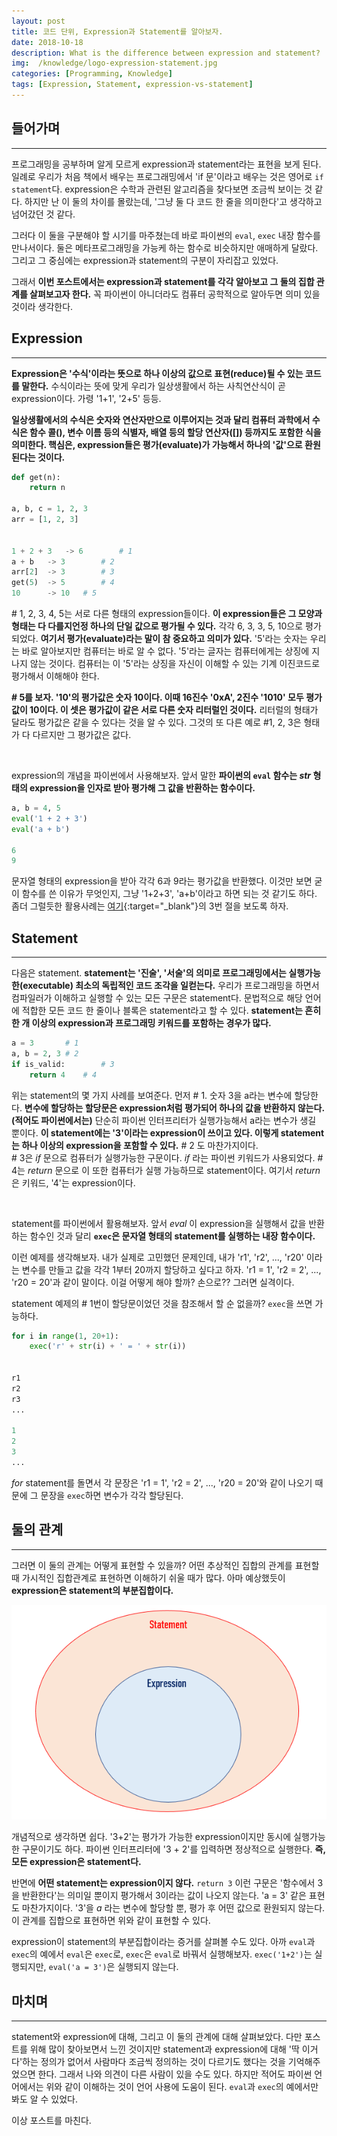 ```yaml
---
layout: post
title: 코드 단위, Expression과 Statement를 알아보자.
date: 2018-10-18
description: What is the difference between expression and statement?
img:  /knowledge/logo-expression-statement.jpg
categories: [Programming, Knowledge]
tags: [Expression, Statement, expression-vs-statement]
---
```


## 들어가며

---

프로그래밍을 공부하며 알게 모르게 expression과 statement라는 표현을 보게 된다. 일례로 우리가 처음 책에서 배우는 프로그래밍에서 'if 문'이라고 배우는 것은 영어로 `if statement`다. expression은 수학과 관련된 알고리즘을 찾다보면 조금씩 보이는 것 같다. 하지만 난 이 둘의 차이를 몰랐는데, '그냥 둘 다 코드 한 줄을 의미한다'고 생각하고 넘어갔던 것 같다.  

그러다 이 둘을 구분해야 할 시기를 마주쳤는데 바로 파이썬의 `eval`, `exec` 내장 함수를 만나서이다. 둘은 메타프로그래밍을 가능케 하는 함수로 비슷하지만 애매하게 달랐다. 그리고 그 중심에는 expression과 statement의 구분이 자리잡고 있었다.  

그래서 **이번 포스트에서는 expression과 statement를 각각 알아보고 그 둘의 집합 관계를 살펴보고자 한다.** 꼭 파이썬이 아니더라도 컴퓨터 공학적으로 알아두면 의미 있을 것이라 생각한다.


## Expression

---

**Expression은 '수식'이라는 뜻으로 하나 이상의 값으로 표현(reduce)될 수 있는 코드를 말한다.** 수식이라는 뜻에 맞게 우리가 일상생활에서 하는 사칙연산식이 곧 expression이다. 가령 '1+1', '2+5' 등등.  

**일상생활에서의 수식은 숫자와 연산자만으로 이루어지는 것과 달리 컴퓨터 과학에서 수식은 함수 콜(), 변수 이름 등의 식별자, 배열 등의 할당 연산자([]) 등까지도 포함한 식을 의미한다. 핵심은, expression들은 평가(evaluate)가 가능해서 하나의 '값'으로 환원된다는 것이다.**

```python
def get(n):
    return n

a, b, c = 1, 2, 3
arr = [1, 2, 3]


1 + 2 + 3	-> 6		# 1
a + b	-> 3		# 2
arr[2]	-> 3		# 3
get(5)	-> 5		# 4
10		-> 10	# 5
```
\# 1, 2, 3, 4, 5는 서로 다른 형태의 expression들이다. **이 expression들은 그 모양과 형태는 다 다를지언정 하나의 단일 값으로 평가될 수 있다.** 각각 6, 3, 3, 5, 10으로 평가되었다. **여기서 평가(evaluate)라는 말이 참 중요하고 의미가 있다.** '5'라는 숫자는 우리는 바로 알아보지만 컴퓨터는 바로 알 수 없다. '5'라는 글자는 컴퓨터에게는 상징에 지나지 않는 것이다. 컴퓨터는 이 '5'라는 상징을 자신이 이해할 수 있는 기계 이진코드로 평가해서 이해해야 한다.  

**\# 5를 보자. '10'의 평가값은 숫자 10이다. 이때 16진수 '0xA', 2진수 '1010' 모두 평가값이 10이다. 이 셋은 평가값이 같은 서로 다른 숫자 리터럴인 것이다.** 리터럴의 형태가 달라도 평가값은 같을 수 있다는 것을 알 수 있다. 그것의 또 다른 예로 \#1, 2, 3은 형태가 다 다르지만 그 평가값은 값다.  

<br>

expression의 개념을 파이썬에서 사용해보자. 앞서 말한 **파이썬의 `eval` 함수는 _str_ 형태의 expression을 인자로 받아 평가해 그 값을 반환하는 함수이다.**

```python
a, b = 4, 5
eval('1 + 2 + 3')
eval('a + b')

6
9
```

문자열 형태의 expression을 받아 각각 6과 9라는 평가값을 반환했다. 이것만 보면 굳이 함수를 쓴 이유가 무엇인지, 그냥  '1+2+3', 'a+b'이라고 하면 되는 것 같기도 하다. 좀더 그럴듯한 활용사례는 [여기](https://shoark7.github.io/programming/algorithm/3ways-to-get-multiplication-in-a-list-in-python.html){:target="\_blank"}의 3번 절을 보도록 하자.



## Statement

---

다음은 statement. **statement는 '진술', '서술'의 의미로 프로그래밍에서는 실행가능한(executable) 최소의 독립적인 코드 조각을 일컫는다.** 우리가 프로그래밍을 하면서 컴파일러가 이해하고 실행할 수 있는 모든 구문은 statement다. 문법적으로 해당 언어에 적합한 모든 코드 한 줄이나 블록은 statement라고 할 수 있다. **statement는 흔히 한 개 이상의 expression과 프로그래밍 키워드를 포함하는 경우가 많다.**

```python
a = 3		# 1
a, b = 2, 3	# 2
if is_valid:		# 3
    return 4	# 4
```

위는 statement의 몇 가지 사례를 보여준다. 먼저 \# 1. 숫자 3을 a라는 변수에 할당한다. **변수에 할당하는 할당문은 expression처럼 평가되어 하나의 값을 반환하지 않는다.(적어도 파이썬에서는)** 단순히 파이썬 인터프리터가 실행가능해서 a라는 변수가 생길 뿐이다. **이 statement에는 '3'이라는 expression이 쓰이고 있다. 이렇게 statement는 하나 이상의 expression을 포함할 수 있다.** \# 2 도 마찬가지이다.  
\# 3은 _if_ 문으로 컴퓨터가 실행가능한 구문이다. _if_ 라는 파이썬 키워드가 사용되었다. \# 4는 _return_ 문으로 이 또한 컴퓨터가 실행 가능하므로 statement이다. 여기서 _return_ 은 키워드, '4'는 expression이다.


<br>

statement를 파이썬에서 활용해보자. 앞서 _eval_ 이 expression을 실행해서 값을 반환하는 함수인 것과 달리 **`exec`은 문자열 형태의 statement를 실행하는 내장 함수이다.**  

이런 예제를 생각해보자. 내가 실제로 고민했던 문제인데, 내가 'r1', 'r2', ..., 'r20' 이라는 변수를 만들고 값을 각각 1부터 20까지 할당하고 싶다고 하자. 'r1 = 1', 'r2 = 2', ..., 'r20 = 20'과 같이 말이다. 이걸 어떻게 해야 할까? 손으로?? 그러면 실격이다.  

statement 예제의 \# 1번이 할당문이었던 것을 참조해서 할 순 없을까? `exec`을 쓰면 가능하다.


```python
for i in range(1, 20+1):
    exec('r' + str(i) + ' = ' + str(i))


r1
r2
r3
...

1
2
3
...
```

_for_ statement를 돌면서 각 문장은 'r1 = 1', 'r2 = 2', ..., 'r20 = 20'와 같이 나오기 때문에 그 문장을 `exec`하면 변수가  각각 할당된다.



## 둘의 관계

---

그러면 이 둘의 관계는 어떻게 표현할 수 있을까? 어떤 추상적인 집합의 관계를 표현할 때 가시적인 집합관계로 표현하면 이해하기 쉬울 때가 많다. 아마 예상했듯이 **expression은 statement의 부분집합이다.**

![expression-vs-statement-diagram](/assets/img/knowledge/expression_statement.png)

개념적으로 생각하면 쉽다. '3+2'는 평가가 가능한 expression이지만 동시에 실행가능한 구문이기도 하다. 파이썬 인터프리터에 '3 + 2'를 입력하면 정상적으로 실행한다. **즉, 모든 expression은 statement다.**  

반면에 **어떤 statement는 expression이지 않다.** `return 3` 이런 구문은 '함수에서 3을 반환한다'는 의미일 뿐이지 평가해서 3이라는 값이 나오지 않는다. 'a = 3' 같은 표현도 마찬가지이다. '3'을 _a_ 라는 변수에 할당할 뿐, 평가 후 어떤 값으로 환원되지 않는다. 이 관계를 집합으로 표현하면 위와 같이 표현할 수 있다.  

expression이 statement의 부분집합이라는 증거를 살펴볼 수도 있다. 아까 `eval`과 `exec`의 예에서 `eval`은 `exec`로, `exec`은 `eval`로 바꿔서 실행해보자. `exec('1+2')`는 실행되지만, `eval('a = 3')`은 실행되지 않는다.



## 마치며

---

statement와 expression에 대해, 그리고 이 둘의 관계에 대해 살펴보았다. 다만 포스트를 위해 많이 찾아보면서 느낀 것이지만 statement과 expression에 대해 '딱 이거다'하는 정의가 없어서 사람마다 조금씩 정의하는 것이 다르기도 했다는 것을 기억해주었으면 한다. 그래서 나와 의견이 다른 사람이 있을 수도 있다. 하지만 적어도 파이썬 언어에서는 위와 같이 이해하는 것이 언어 사용에 도움이 된다. `eval`과 `exec`의 예에서만 봐도 알 수 있었다.  

이상 포스트를 마친다.
